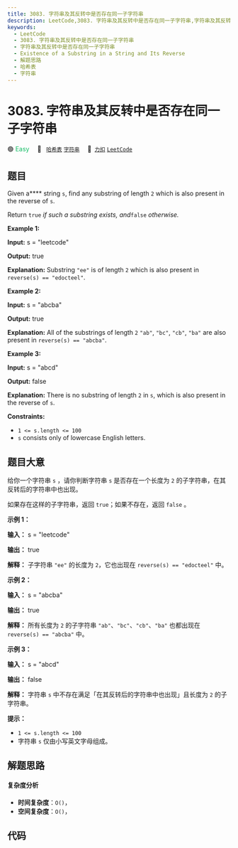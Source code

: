 ```yaml
---
title: 3083. 字符串及其反转中是否存在同一子字符串
description: LeetCode,3083. 字符串及其反转中是否存在同一子字符串,字符串及其反转中是否存在同一子字符串,Existence of a Substring in a String and Its Reverse,解题思路,哈希表,字符串
keywords:
  - LeetCode
  - 3083. 字符串及其反转中是否存在同一子字符串
  - 字符串及其反转中是否存在同一子字符串
  - Existence of a Substring in a String and Its Reverse
  - 解题思路
  - 哈希表
  - 字符串
---
```


# 3083. 字符串及其反转中是否存在同一子字符串

🟢 <font color=#15bd66>Easy</font>&emsp; 🔖&ensp; [`哈希表`](/tag/hash-table.md) [`字符串`](/tag/string.md)&emsp; 🔗&ensp;[`力扣`](https://leetcode.cn/problems/existence-of-a-substring-in-a-string-and-its-reverse) [`LeetCode`](https://leetcode.com/problems/existence-of-a-substring-in-a-string-and-its-reverse)

## 题目

Given a**** string `s`, find any substring of length `2` which is also present
in the reverse of `s`.

Return `true` _if such a substring exists, and_`false` _otherwise._



**Example 1:**

**Input:** s = "leetcode"

**Output:** true

**Explanation:** Substring `"ee"` is of length `2` which is also present in
`reverse(s) == "edocteel"`.

**Example 2:**

**Input:** s = "abcba"

**Output:** true

**Explanation:** All of the substrings of length `2` `"ab"`, `"bc"`, `"cb"`,
`"ba"` are also present in `reverse(s) == "abcba"`.

**Example 3:**

**Input:** s = "abcd"

**Output:** false

**Explanation:** There is no substring of length `2` in `s`, which is also
present in the reverse of `s`.



**Constraints:**

  * `1 <= s.length <= 100`
  * `s` consists only of lowercase English letters.


## 题目大意

给你一个字符串 `s` ，请你判断字符串 `s` 是否存在一个长度为 `2` 的子字符串，在其反转后的字符串中也出现。

如果存在这样的子字符串，返回 `true`；如果不存在，返回 `false` 。



**示例 1：**

**输入：** s = "leetcode"

**输出：** true

**解释：** 子字符串 `"ee"` 的长度为 `2`，它也出现在 `reverse(s) == "edocteel"` 中。

**示例 2：**

**输入：** s = "abcba"

**输出：** true

**解释：** 所有长度为 `2` 的子字符串 `"ab"`、`"bc"`、`"cb"`、`"ba"` 也都出现在 `reverse(s) ==
"abcba"` 中。

**示例 3：**

**输入：** s = "abcd"

**输出：** false

**解释：** 字符串 `s` 中不存在满足「在其反转后的字符串中也出现」且长度为 `2` 的子字符串。



**提示：**

  * `1 <= s.length <= 100`
  * 字符串 `s` 仅由小写英文字母组成。


## 解题思路

#### 复杂度分析

- **时间复杂度**：`O()`，
- **空间复杂度**：`O()`，

## 代码

```javascript

```